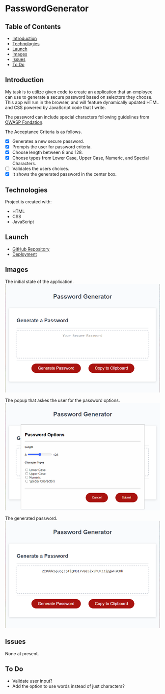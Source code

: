 # PasswordGenerator

## Table of Contents

- [Introduction](#introduction)
- [Technologies](#technologies)
- [Launch](#launch)
- [Images](#images)
- [Issues](#issues)
- [To Do](#to-do)

## Introduction

My task is to utilize given code to create an application that an employee can use to generate a secure password based on selectors they choose. This app will run in the browser, and will feature dynamically updated HTML and CSS powered by JavaScript code that I write.

The password can include special characters following guidelines from [OWASP Fondation](https://www.owasp.org/index.php/Password_special_characters).

The Acceptance Criteria is as follows.

- [x] Generates a new secure password.
- [x] Prompts the user for password criteria.
- [x] Choose length between 8 and 128.
- [x] Choose types from Lower Case, Upper Case, Numeric, and Special Characters.
- [ ] Validates the users choices.
- [x] It shows the generated password in the center box.

## Technologies

Project is created with:

- HTML
- CSS
- JavaScript

## Launch

- [GitHub Repository](https://github.com/Connerjm/PasswordGenerator)
- [Deployment](https://connerjm.github.io/PasswordGenerator/)

## Images

The initial state of the application.
![Initial](Assets/Images/Initial.png)

The popup that askes the user for the password options.
![Popup](Assets/Images/Popup.png)

The generated password.
![Generated](Assets/Images/Generated.png)

## Issues

None at present.

## To Do

- Validate user input?
- Add the option to use words instead of just characters?
